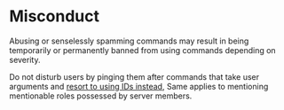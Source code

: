 # Misconduct

Abusing or senselessly spamming commands may result in being temporarily or permanently banned from using commands depending on severity.

Do not disturb users by pinging them after commands that take user arguments and [resort to using IDs instead](../../Discord/ID.md), Same applies to mentioning mentionable roles possessed by server members.